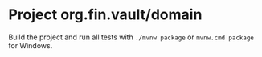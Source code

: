 # Project org.fin.vault/domain

Build the project and run all tests with `./mvnw package` or `mvnw.cmd package` for Windows.
